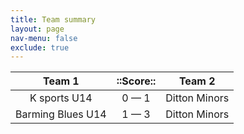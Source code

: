```yaml
---
title: Team summary
layout: page
nav-menu: false
exclude: true
---
```




|      Team 1       |  ::Score::  |    Team 2     |
|:-----------------:|:-----------:|:-------------:|
|   K sports U14    | 0 &mdash; 1 | Ditton Minors |
| Barming Blues U14 | 1 &mdash; 3 | Ditton Minors |

 <br /><br /><br />